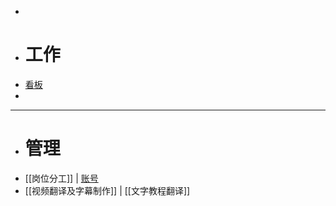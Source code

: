 - 
- # 工作
- [看板](https://roamresearch.com/#/app/victor-wu/page/OtjPGo9ON)
- 
- --------------------------------------------------------------------------------
- # 管理
- [[岗位分工]] | [账号](https://gg9cqwfhs9.feishu.cn/docs/doccnatvKa2Whxuc5dXj2XqJzMf#) 
- [[视频翻译及字幕制作]] | [[文字教程翻译]]
